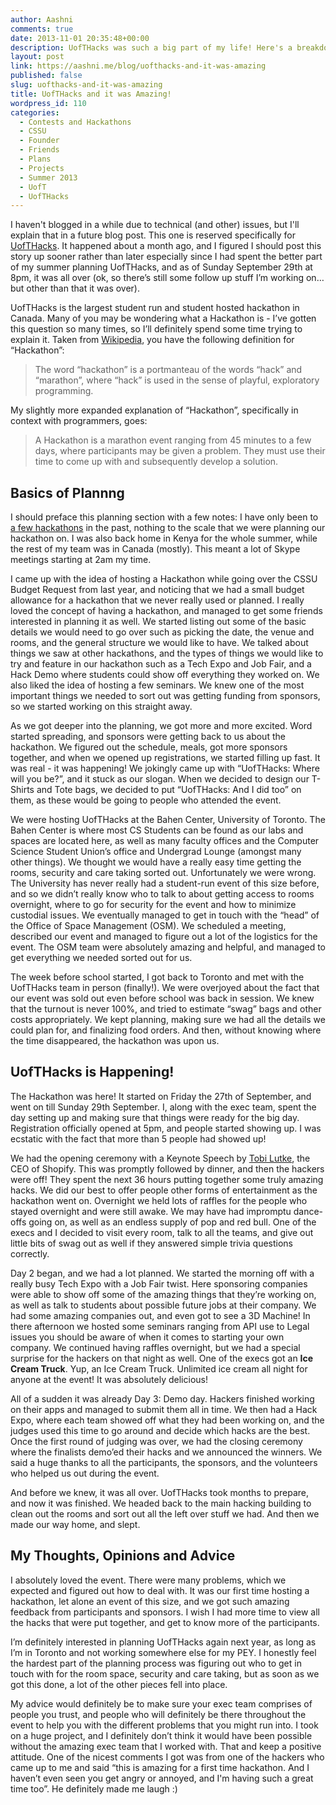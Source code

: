 ```yaml
---
author: Aashni
comments: true
date: 2013-11-01 20:35:48+00:00
description: UofTHacks was such a big part of my life! Here's a breakdown of the first event.
layout: post
link: https://aashni.me/blog/uofthacks-and-it-was-amazing
published: false
slug: uofthacks-and-it-was-amazing
title: UofTHacks and it was Amazing!
wordpress_id: 110
categories:
  - Contests and Hackathons
  - CSSU
  - Founder
  - Friends
  - Plans
  - Projects
  - Summer 2013
  - UofT
  - UofTHacks
---
```


I haven't blogged in a while due to technical (and other) issues, but I'll explain that in a future blog post. This one is reserved specifically for [UofTHacks](“http://www.uofthacks.com”). It happened about a month ago, and I figured I should post this story up sooner rather than later especially since I had spent the better part of my summer planning UofTHacks, and as of Sunday September 29th at 8pm, it was all over (ok, so there’s still some follow up stuff I’m working on… but other than that it was over).

UofTHacks is the largest student run and student hosted hackathon in Canada. Many of you may be wondering what a Hackathon is - I’ve gotten this question so many times, so I’ll definitely spend some time trying to explain it. Taken from [Wikipedia](“http://en.wikipedia.org/wiki/Hackathon), you have the following definition for “Hackathon”:

<blockquote>The word “hackathon” is a portmanteau of the words “hack” and “marathon”, where “hack” is used in the sense of playful, exploratory programming.</blockquote>

My slightly more expanded explanation of “Hackathon”, specifically in context with programmers, goes:

<blockquote>A Hackathon is a marathon event ranging from 45 minutes to a few days, where participants may be given a problem. They must use their time to come up with and subsequently develop a solution.</blockquote>

## Basics of Plannng

I should preface this planning section with a few notes: I have only been to [a few hackathons](“http://www.aashni.me/contests.php”) in the past, nothing to the scale that we were planning our hackathon on. I was also back home in Kenya for the whole summer, while the rest of my team was in Canada (mostly). This meant a lot of Skype meetings starting at 2am my time.

I came up with the idea of hosting a Hackathon while going over the CSSU Budget Request from last year, and noticing that we had a small budget allowance for a hackathon that we never really used or planned. I really loved the concept of having a hackathon, and managed to get some friends interested in planning it as well. We started listing out some of the basic details we would need to go over such as picking the date, the venue and rooms, and the general structure we would like to have. We talked about things we saw at other hackathons, and the types of things we would like to try and feature in our hackathon such as a Tech Expo and Job Fair, and a Hack Demo where students could show off everything they worked on. We also liked the idea of hosting a few seminars. We knew one of the most important things we needed to sort out was getting funding from sponsors, so we started working on this straight away.

As we got deeper into the planning, we got more and more excited. Word started spreading, and sponsors were getting back to us about the hackathon. We figured out the schedule, meals, got more sponsors together, and when we opened up registrations, we started filling up fast. It was real - it was happening! We jokingly came up with “UofTHacks: Where will you be?”, and it stuck as our slogan. When we decided to design our T-Shirts and Tote bags, we decided to put “UofTHacks: And I did too” on them, as these would be going to people who attended the event.

We were hosting UofTHacks at the Bahen Center, University of Toronto. The Bahen Center is where most CS Students can be found as our labs and spaces are located here, as well as many faculty offices and the Computer Science Student Union’s office and Undergrad Lounge (amongst many other things). We thought we would have a really easy time getting the rooms, security and care taking sorted out. Unfortunately we were wrong. The University has never really had a student-run event of this size before, and so we didn’t really know who to talk to about getting access to rooms overnight, where to go for security for the event and how to minimize custodial issues. We eventually managed to get in touch with the “head” of the Office of Space Management (OSM). We scheduled a meeting, described our event and managed to figure out a lot of the logistics for the event. The OSM team were absolutely amazing and helpful, and managed to get everything we needed sorted out for us.

The week before school started, I got back to Toronto and met with the UofTHacks team in person (finally!). We were overjoyed about the fact that our event was sold out even before school was back in session. We knew that the turnout is never 100%, and tried to estimate “swag” bags and other costs appropriately. We kept planning, making sure we had all the details we could plan for, and finalizing food orders. And then, without knowing where the time disappeared, the hackathon was upon us.

## UofTHacks is Happening!

The Hackathon was here! It started on Friday the 27th of September, and went on till Sunday 29th September. I, along with the exec team, spent the day setting up and making sure that things were ready for the big day. Registration officially opened at 5pm, and people started showing up. I was ecstatic with the fact that more than 5 people had showed up!

We had the opening ceremony with a Keynote Speech by [Tobi Lutke](https://twitter.com/tobi), the CEO of Shopify. This was promptly followed by dinner, and then the hackers were off! They spent the next 36 hours putting together some truly amazing hacks. We did our best to offer people other forms of entertainment as the hackathon went on. Overnight we held lots of raffles for the people who stayed overnight and were still awake. We may have had impromptu dance-offs going on, as well as an endless supply of pop and red bull. One of the execs and I decided to visit every room, talk to all the teams, and give out little bits of swag out as well if they answered simple trivia questions correctly.

Day 2 began, and we had a lot planned. We started the morning off with a really busy Tech Expo with a Job Fair twist. Here sponsoring companies were able to show off some of the amazing things that they’re working on, as well as talk to students about possible future jobs at their company. We had some amazing companies out, and even got to see a 3D Machine! In there afternoon we hosted some seminars ranging from API use to Legal issues you should be aware of when it comes to starting your own company. We continued having raffles overnight, but we had a special surprise for the hackers on that night as well. One of the execs got an **Ice Cream Truck**. Yup, an Ice Cream Truck. Unlimited ice cream all night for anyone at the event! It was absolutely delicious!

All of a sudden it was already Day 3: Demo day. Hackers finished working on their apps and managed to submit them all in time. We then had a Hack Expo, where each team showed off what they had been working on, and the judges used this time to go around and decide which hacks are the best. Once the first round of judging was over, we had the closing ceremony where the finalists demo’ed their hacks and we announced the winners. We said a huge thanks to all the participants, the sponsors, and the volunteers who helped us out during the event.

And before we knew, it was all over. UofTHacks took months to prepare, and now it was finished. We headed back to the main hacking building to clean out the rooms and sort out all the left over stuff we had. And then we made our way home, and slept.

## My Thoughts, Opinions and Advice

I absolutely loved the event. There were many problems, which we expected and figured out how to deal with. It was our first time hosting a hackathon, let alone an event of this size, and we got such amazing feedback from participants and sponsors. I wish I had more time to view all the hacks that were put together, and get to know more of the participants.

I’m definitely interested in planning UofTHacks again next year, as long as I’m in Toronto and not working somewhere else for my PEY. I honestly feel the hardest part of the planning process was figuring out who to get in touch with for the room space, security and care taking, but as soon as we got this done, a lot of the other pieces fell into place.

My advice would definitely be to make sure your exec team comprises of people you trust, and people who will definitely be there throughout the event to help you with the different problems that you might run into. I took on a huge project, and I definitely don’t think it would have been possible without the amazing exec team that I worked with. That and keep a positive attitude. One of the nicest comments I got was from one of the hackers who came up to me and said “this is amazing for a first time hackathon. And I haven’t even seen you get angry or annoyed, and I'm having such a great time too”. He definitely made me laugh :)
